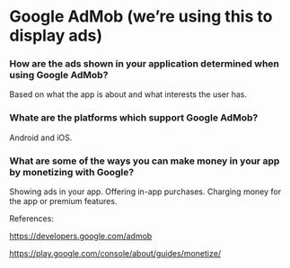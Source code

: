 # Google AdMob (we’re using this to display ads)

### How are the ads shown in your application determined when using Google AdMob?

Based on what the app is about and what interests the user has.

### Whate are the platforms which support Google AdMob?

Android and iOS.

### What are some of the ways you can make money in your app by monetizing with Google?

Showing ads in your app.
Offering in-app purchases.
Charging money for the app or premium features.

References:

https://developers.google.com/admob

https://play.google.com/console/about/guides/monetize/




